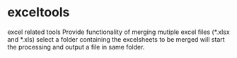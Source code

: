 # exceltools
excel related tools
Provide functionality of merging mutiple excel files (*.xlsx and *.xls) 
select a folder containing the excelsheets to be merged will start the processing and output a file in same folder.

